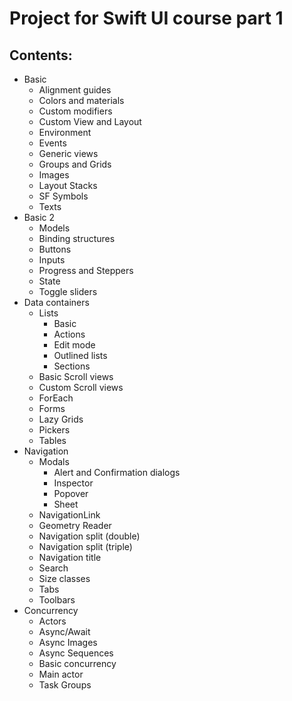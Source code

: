 # Project for Swift UI course part 1

## Contents:

* Basic
  * Alignment guides
  * Colors and materials
  * Custom modifiers
  * Custom View and Layout
  * Environment
  * Events
  * Generic views
  * Groups and Grids
  * Images
  * Layout Stacks
  * SF Symbols
  * Texts
* Basic 2
  * Models
  * Binding structures
  * Buttons
  * Inputs
  * Progress and Steppers
  * State
  * Toggle sliders
* Data containers
  * Lists
    * Basic
    * Actions
    * Edit mode
    * Outlined lists
    * Sections
  * Basic Scroll views 
  * Custom Scroll views 
  * ForEach
  * Forms
  * Lazy Grids
  * Pickers
  * Tables
* Navigation
  * Modals
    * Alert and Confirmation dialogs
    * Inspector
    * Popover
    * Sheet
  * NavigationLink
  * Geometry Reader
  * Navigation split (double)
  * Navigation split (triple)
  * Navigation title
  * Search
  * Size classes
  * Tabs
  * Toolbars
* Concurrency
  * Actors
  * Async/Await
  * Async Images
  * Async Sequences
  * Basic concurrency
  * Main actor
  * Task Groups
